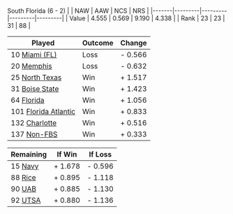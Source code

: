 South Florida (6 - 2)
|       |   NAW   |   AAW   |   NCS   |   NRS   |
|-------|---------|---------|---------|---------|
| Value |   4.555 |   0.569 |   9.190 |   4.338 |
| Rank  |      23 |      23 |      31 |      88 |

| Played                    | Outcome    |  Change  |
|---------------------------|------------|----------|
|  10 [Miami (FL)            ](MiamiFL.md)| Loss       | -  0.566 |
|  20 [Memphis               ](Memphis.md)| Loss       | -  0.632 |
|  25 [North Texas           ](NorthTexas.md)| Win        | +  1.517 |
|  31 [Boise State           ](BoiseState.md)| Win        | +  1.423 |
|  64 [Florida               ](Florida.md)| Win        | +  1.056 |
| 101 [Florida Atlantic      ](FloridaAtlantic.md)| Win        | +  0.833 |
| 132 [Charlotte             ](Charlotte.md)| Win        | +  0.516 |
| 137 [Non-FBS               ](NonFBS.md)| Win        | +  0.333 |

| Remaining                 |  If Win  |  If Loss |
|---------------------------|----------|----------|
|  15 [Navy                  ](Navy.md)| +  1.678 | -  0.596 |
|  88 [Rice                  ](Rice.md)| +  0.895 | -  1.118 |
|  90 [UAB                   ](UAB.md)| +  0.885 | -  1.130 |
|  92 [UTSA                  ](UTSA.md)| +  0.880 | -  1.136 |

